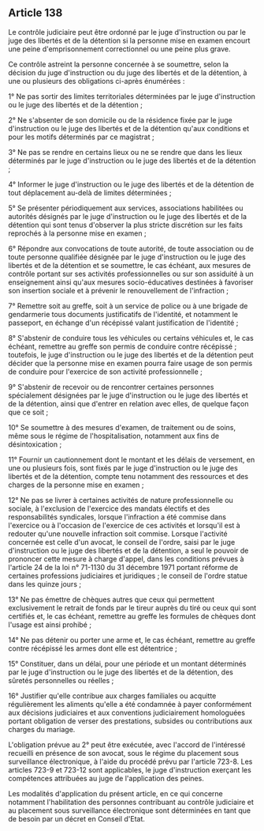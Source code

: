 Article 138
----
Le contrôle judiciaire peut être ordonné par le juge d'instruction ou par le
juge des libertés et de la détention si la personne mise en examen encourt une
peine d'emprisonnement correctionnel ou une peine plus grave.

Ce contrôle astreint la personne concernée à se soumettre, selon la décision du
juge d'instruction ou du juge des libertés et de la détention, à une ou
plusieurs des obligations ci-après énumérées :

1° Ne pas sortir des limites territoriales déterminées par le juge d'instruction
ou le juge des libertés et de la détention ;

2° Ne s'absenter de son domicile ou de la résidence fixée par le juge
d'instruction ou le juge des libertés et de la détention qu'aux conditions et
pour les motifs déterminés par ce magistrat ;

3° Ne pas se rendre en certains lieux ou ne se rendre que dans les lieux
déterminés par le juge d'instruction ou le juge des libertés et de la détention
;

4° Informer le juge d'instruction ou le juge des libertés et de la détention de
tout déplacement au-delà de limites déterminées ;

5° Se présenter périodiquement aux services, associations habilitées ou
autorités désignés par le juge d'instruction ou le juge des libertés et de la
détention qui sont tenus d'observer la plus stricte discrétion sur les faits
reprochés à la personne mise en examen ;

6° Répondre aux convocations de toute autorité, de toute association ou de toute
personne qualifiée désignée par le juge d'instruction ou le juge des libertés et
de la détention et se soumettre, le cas échéant, aux mesures de contrôle portant
sur ses activités professionnelles ou sur son assiduité à un enseignement ainsi
qu'aux mesures socio-éducatives destinées à favoriser son insertion sociale et à
prévenir le renouvellement de l'infraction ;

7° Remettre soit au greffe, soit à un service de police ou à une brigade de
gendarmerie tous documents justificatifs de l'identité, et notamment le
passeport, en échange d'un récépissé valant justification de l'identité ;

8° S'abstenir de conduire tous les véhicules ou certains véhicules et, le cas
échéant, remettre au greffe son permis de conduire contre récépissé ; toutefois,
le juge d'instruction ou le juge des libertés et de la détention peut décider
que la personne mise en examen pourra faire usage de son permis de conduire pour
l'exercice de son activité professionnelle ;

9° S'abstenir de recevoir ou de rencontrer certaines personnes spécialement
désignées par le juge d'instruction ou le juge des libertés et de la détention,
ainsi que d'entrer en relation avec elles, de quelque façon que ce soit ;

10° Se soumettre à des mesures d'examen, de traitement ou de soins, même sous le
régime de l'hospitalisation, notamment aux fins de désintoxication ;

11° Fournir un cautionnement dont le montant et les délais de versement, en une
ou plusieurs fois, sont fixés par le juge d'instruction ou le juge des libertés
et de la détention, compte tenu notamment des ressources et des charges de la
personne mise en examen ;

12° Ne pas se livrer à certaines activités de nature professionnelle ou sociale,
à l'exclusion de l'exercice des mandats électifs et des responsabilités
syndicales, lorsque l'infraction a été commise dans l'exercice ou à l'occasion
de l'exercice de ces activités et lorsqu'il est à redouter qu'une nouvelle
infraction soit commise. Lorsque l'activité concernée est celle d'un avocat, le
conseil de l'ordre, saisi par le juge d'instruction ou le juge des libertés et
de la détention, a seul le pouvoir de prononcer cette mesure à charge d'appel,
dans les conditions prévues à l'article 24 de la loi n° 71-1130 du 31 décembre
1971 portant réforme de certaines professions judiciaires et juridiques ; le
conseil de l'ordre statue dans les quinze jours ;

13° Ne pas émettre de chèques autres que ceux qui permettent exclusivement le
retrait de fonds par le tireur auprès du tiré ou ceux qui sont certifiés et, le
cas échéant, remettre au greffe les formules de chèques dont l'usage est ainsi
prohibé ;

14° Ne pas détenir ou porter une arme et, le cas échéant, remettre au greffe
contre récépissé les armes dont elle est détentrice ;

15° Constituer, dans un délai, pour une période et un montant déterminés par le
juge d'instruction ou le juge des libertés et de la détention, des sûretés
personnelles ou réelles ;

16° Justifier qu'elle contribue aux charges familiales ou acquitte régulièrement
les aliments qu'elle a été condamnée à payer conformément aux décisions
judiciaires et aux conventions judiciairement homologuées portant obligation de
verser des prestations, subsides ou contributions aux charges du mariage.

L'obligation prévue au 2° peut être exécutée, avec l'accord de l'intéressé
recueilli en présence de son avocat, sous le régime du placement sous
surveillance électronique, à l'aide du procédé prévu par l'article 723-8. Les
articles 723-9 et 723-12 sont applicables, le juge d'instruction exerçant les
compétences attribuées au juge de l'application des peines.

Les modalités d'application du présent article, en ce qui concerne notamment
l'habilitation des personnes contribuant au contrôle judiciaire et au placement
sous surveillance électronique sont déterminées en tant que de besoin par un
décret en Conseil d'Etat.
